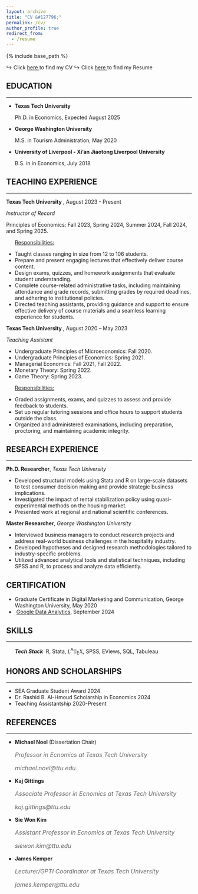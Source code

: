 ```yaml
---
layout: archive
title: "CV &#127796;"
permalink: /cv/
author_profile: true
redirect_from:
  - /resume
---
```

    
{% include base_path %}

&#8618;&nbsp;Click <a href="../files/CV_Yiran_Zheng.pdf" target="_blank" rel="noopener noreferrer"> here </a> to find my CV
&#8618;&nbsp;Click <a href="../files/Yiran Zheng-Resume.pdf" target="_blank" rel="noopener noreferrer"> here </a> to find my Resume

<h2>EDUCATION</h2>
  <hr> <!-- This adds a horizontal line below the heading -->
<ul>
<li> <strong> Texas Tech University </strong> 
     <p>Ph.D. in Economics, Expected August 2025</p></li> 
<li><strong> George Washington University </strong> 
     <p>M.S. in Tourism Administration, May 2020</p></li>
<li><strong> University of Liverpool - Xi’an Jiaotong Liverpool University </strong> 
     <p>B.S. in in Economics, July 2018</p></li>
</ul>

<h2>TEACHING EXPERIENCE</h2>
  <hr> <!-- This adds a horizontal line below the heading -->


<p><strong> Texas Tech University </strong>, August 2023 - Present</p>
<p><i>Instructor of Record</i></p>
<p>Principles of Economics: Fall 2023, Spring 2024, Summer 2024, Fall 2024, and Spring 2025.</p>
<ul>
<p><u>Responsibilities:</u></p>
  <li> Taught classes ranging in size from 12 to 106 students. </li>
  <li> Prepare and present engaging lectures that effectively deliver course content.</li>
  <li> Design exams, quizzes, and homework assignments that evaluate student understanding. </li> 
  <li> Complete course-related administrative tasks, including maintaining attendance and grade records, submitting grades by required deadlines, and adhering to institutional policies. </li>
  <li> Directed teaching assistants, providing guidance and support to ensure effective delivery of course materials and a seamless learning experience for students.</li>
</ul>

<p><strong> Texas Tech University </strong>, August 2020 – May 2023</p>
<p><i>Teaching Assistant</i></p>
<ul>
 <li>Undergraduate Principles of Microeconomics: Fall 2020.</li>
 <li>Undergraduate Principles of Economics: Spring 2021.</li>
 <li>Managerial Economics: Fall 2021, Fall 2022. </li>
 <li>Monetary Theory: Spring 2022.</li>
 <li>Game Theory: Spring 2023. </li>
</ul>

<ul>
  <p><u>Responsibilities:</u></p>
  <li> Graded assignments, exams, and quizzes to assess and provide feedback to students.  </li>
  <li> Set up regular tutoring sessions and office hours to support students outside the class. </li>
  <li> Organized and administered examinations, including preparation, proctoring, and maintaining academic integrity. </li> 
</ul>

<h2>RESEARCH EXPERIENCE</h2>
<hr> <!-- This adds a horizontal line below the heading -->
<p> <strong>Ph.D. Researcher</strong>, <i>Texas Tech University</i></p>
<ul>
  <li> Developed structural models using Stata and R on large-scale datasets to test consumer decision making and provide strategic business implications. </li>
  <li> Investigated the impact of rental stabilization policy using quasi-experimental methods on the housing market.</li>
  <li> Presented work at regional and national scientific conferences. </li> 
</ul>
<p> <strong>Master Researcher</strong>, <i>George Washington University</i></p>
<ul>
  <li> Interviewed business managers to conduct research projects and address real-world business challenges in the hospitality industry.</li>
  <li> Developed hypotheses and designed research methodologies tailored to industry-specific problems.</li>
  <li> Utilized advanced analytical tools and statistical techniques, including SPSS and R, to process and analyze data efficiently.</li>
</ul>

<h2>CERTIFICATION</h2>
  <ul>
    <li>Graduate Certificate in Digital Marketing and Communication, George Washington University, May 2020</li>
    <li>&nbsp;<a href="../files/*Coursera P6D0XVXCGQGN.pdf" target="_blank" rel="noopener noreferrer">Google Data Analytics</a>, September 2024</li>
  </ul>
  
<h2>SKILLS</h2>
  <hr> <!-- This adds a horizontal line below the heading -->
<ul style="list-style-type: none;" >
  <li>
    <strong><i>Tech Stack</i></strong>
      &nbsp;R, Stata, <span style="font-family:serif; font-style:italic;">L</span><sup>A</sup><span style="font-family:serif;">T</span><sub>E</sub><span style="font-family:serif;">X</span>, SPSS, EViews, SQL, Tabuleau
  </li>  
</ul>

<h2>HONORS AND SCHOLARSHIPS</h2>
  <hr> <!-- This adds a horizontal line below the heading -->
<ul>
  <li>
    SEA Graduate Student Award 2024
  </li>
  <li>
    Dr. Rashid B. Al-Hmoud Scholarship in Economics 2024
  </li>
  <li>
    Teaching Assistantship 2020-Present
  </li>
</ul>

<h2>REFERENCES</h2>
  <hr> <!-- This adds a horizontal line below the heading -->
  <ul style="list-style-type: square;">
    <li>
      <strong>Michael Noel</strong> (Dissertation Chair)
      <div style="font-style: italic; margin-bottom: 12px;font-size: 16px;color: #666666;">
        <p>Professor in Ecnomics at Texas Tech University</p>
        <p>michael.noel@ttu.edu</p>
      </div>
    </li>
    <li>
      <strong>Kaj Gittings</strong> 
      <div style="font-style: italic; margin-bottom: 12px;font-size: 16px;color: #666666;">
        <p>Associate Professor in Ecnomics at Texas Tech University</p>
        <p>kaj.gittings@ttu.edu</p>
      </div>
    </li>
    <li>
      <strong>Sie Won Kim</strong> 
      <div style="font-style: italic; margin-bottom: 12px;font-size: 16px;color: #666666;">
        <p>Assistant Professor in Ecnomics at Texas Tech University</p>
        <p>siewon.kim@ttu.edu</p>
      </div>
    </li>
     <li>
      <strong>James Kemper</strong> 
      <div style="font-style: italic; margin-bottom: 12px;font-size: 16px;color: #666666;">
        <p>Lecturer/GPTI Coordinator at Texas Tech University</p>
        <p>james.kemper@ttu.edu</p>
      </div>
    </li>
  </ul>

  
